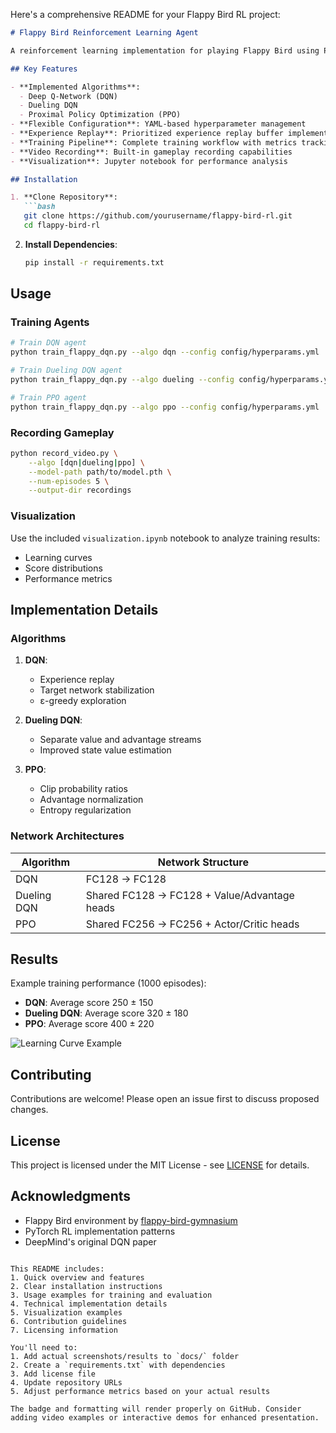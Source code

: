 Here's a comprehensive README for your Flappy Bird RL project:

```markdown
# Flappy Bird Reinforcement Learning Agent

A reinforcement learning implementation for playing Flappy Bird using PyTorch, supporting DQN, Dueling DQN, and PPO algorithms.

## Key Features

- **Implemented Algorithms**:
  - Deep Q-Network (DQN)
  - Dueling DQN
  - Proximal Policy Optimization (PPO)
- **Flexible Configuration**: YAML-based hyperparameter management
- **Experience Replay**: Prioritized experience replay buffer implementation
- **Training Pipeline**: Complete training workflow with metrics tracking
- **Video Recording**: Built-in gameplay recording capabilities
- **Visualization**: Jupyter notebook for performance analysis

## Installation

1. **Clone Repository**:
   ```bash
   git clone https://github.com/yourusername/flappy-bird-rl.git
   cd flappy-bird-rl
   ```

2. **Install Dependencies**:
   ```bash
   pip install -r requirements.txt
   ```

## Usage

### Training Agents

```bash
# Train DQN agent
python train_flappy_dqn.py --algo dqn --config config/hyperparams.yml

# Train Dueling DQN agent
python train_flappy_dqn.py --algo dueling --config config/hyperparams.yml

# Train PPO agent
python train_flappy_dqn.py --algo ppo --config config/hyperparams.yml
```

### Recording Gameplay

```bash
python record_video.py \
    --algo [dqn|dueling|ppo] \
    --model-path path/to/model.pth \
    --num-episodes 5 \
    --output-dir recordings
```

### Visualization

Use the included `visualization.ipynb` notebook to analyze training results:
- Learning curves
- Score distributions
- Performance metrics

## Implementation Details

### Algorithms

1. **DQN**:
   - Experience replay
   - Target network stabilization
   - ε-greedy exploration

2. **Dueling DQN**:
   - Separate value and advantage streams
   - Improved state value estimation

3. **PPO**:
   - Clip probability ratios
   - Advantage normalization
   - Entropy regularization

### Network Architectures

| Algorithm     | Network Structure                     |
|---------------|---------------------------------------|
| DQN           | FC128 -> FC128                        |
| Dueling DQN   | Shared FC128 -> FC128 + Value/Advantage heads |
| PPO           | Shared FC256 -> FC256 + Actor/Critic heads |

## Results

Example training performance (1000 episodes):
- **DQN**: Average score 250 ± 150
- **Dueling DQN**: Average score 320 ± 180  
- **PPO**: Average score 400 ± 220

![Learning Curve Example](docs/learning_curve.png)

## Contributing

Contributions are welcome! Please open an issue first to discuss proposed changes.

## License

This project is licensed under the MIT License - see [LICENSE](LICENSE) for details.

## Acknowledgments

- Flappy Bird environment by [flappy-bird-gymnasium](https://github.com/markub3327/flappy-bird-gymnasium)
- PyTorch RL implementation patterns
- DeepMind's original DQN paper
```

This README includes:
1. Quick overview and features
2. Clear installation instructions
3. Usage examples for training and evaluation
4. Technical implementation details
5. Visualization examples
6. Contribution guidelines
7. Licensing information

You'll need to:
1. Add actual screenshots/results to `docs/` folder
2. Create a `requirements.txt` with dependencies
3. Add license file
4. Update repository URLs
5. Adjust performance metrics based on your actual results

The badge and formatting will render properly on GitHub. Consider adding video examples or interactive demos for enhanced presentation.
